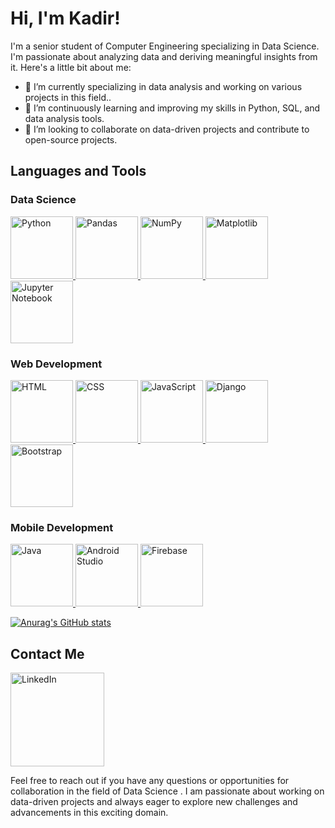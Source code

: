 # Hi, I'm Kadir!

I'm a senior student of Computer Engineering specializing in Data Science. I'm passionate about analyzing data and deriving meaningful insights from it. Here's a little bit about me:

- 🔭 I’m currently specializing in data analysis and working on various projects in this field..
- 🌱 I’m continuously learning and improving my skills in Python, SQL, and data analysis tools.
- 👯 I’m looking to collaborate on data-driven projects and contribute to open-source projects.

## Languages and Tools

### Data Science
<p align="left">
  <a href="https://www.python.org/">
    <img src="https://img.shields.io/badge/-Python-3776AB?style=for-the-badge&logo=python&logoColor=white" alt="Python" width="100px">
  </a>
  <a href="https://pandas.pydata.org/">
    <img src="https://img.shields.io/badge/-Pandas-150458?style=for-the-badge&logo=pandas&logoColor=white" alt="Pandas" width="100px">
  </a>
  <a href="https://numpy.org/">
    <img src="https://img.shields.io/badge/-NumPy-013243?style=for-the-badge&logo=numpy&logoColor=white" alt="NumPy" width="100px">
  </a>
  <a href="https://matplotlib.org/">
    <img src="https://img.shields.io/badge/-Matplotlib-11557C?style=for-the-badge&logo=matplotlib&logoColor=white" alt="Matplotlib" width="100px">
  </a>
  <a href="https://jupyter.org/">
    <img src="https://img.shields.io/badge/-Jupyter%20Notebook-F37626?style=for-the-badge&logo=jupyter&logoColor=white" alt="Jupyter Notebook" width="100px">
  </a>
</p>

### Web Development
<p align="left">
  <a href="https://developer.mozilla.org/en-US/docs/Web/HTML">
    <img src="https://img.shields.io/badge/-HTML-E34F26?style=for-the-badge&logo=html5&logoColor=white" alt="HTML" width="100px">
  </a>
  <a href="https://developer.mozilla.org/en-US/docs/Web/CSS">
    <img src="https://img.shields.io/badge/-CSS-1572B6?style=for-the-badge&logo=css3&logoColor=white" alt="CSS" width="100px">
  </a>
  <a href="https://www.javascript.com/">
    <img src="https://img.shields.io/badge/-JavaScript-F7DF1E?style=for-the-badge&logo=javascript&logoColor=black" alt="JavaScript" width="100px">
  </a>
  <a href="https://www.djangoproject.com/">
    <img src="https://img.shields.io/badge/-Django-092E20?style=for-the-badge&logo=django&logoColor=white" alt="Django" width="100px">
  </a>
  <a href="https://getbootstrap.com/">
    <img src="https://img.shields.io/badge/-Bootstrap-7952B3?style=for-the-badge&logo=bootstrap&logoColor=white" alt="Bootstrap" width="100px">
  </a>
</p>

### Mobile Development
<p align="left">
  <a href="https://www.java.com/">
    <img src="https://img.shields.io/badge/-Java-007396?style=for-the-badge&logo=java&logoColor=white" alt="Java" width="100px">
  </a>
  <a href="https://developer.android.com/studio">
    <img src="https://img.shields.io/badge/-Android%20Studio-3DDC84?style=for-the-badge&logo=android-studio&logoColor=white" alt="Android Studio" width="100px">
  </a>
  <a href="https://firebase.google.com/">
    <img src="https://img.shields.io/badge/-Firebase-FFCA28?style=for-the-badge&logo=firebase&logoColor=black" alt="Firebase" width="100px">
  </a>
</p>


[![Anurag's GitHub stats](https://github-readme-stats.vercel.app/api?username=kdrksml)](https://github.com/anuraghazra/github-readme-stats)

## Contact Me

<a href="https://www.linkedin.com/in/kadir-kesimal/"><img src="https://img.shields.io/badge/-LinkedIn-0077B5?style=flat-square&logo=linkedin&logoColor=white" alt="LinkedIn" width="150px"></a>

Feel free to reach out if you have any questions or opportunities for collaboration in the field of Data Science . I am passionate about working on data-driven projects and always eager to explore new challenges and advancements in this exciting domain.
